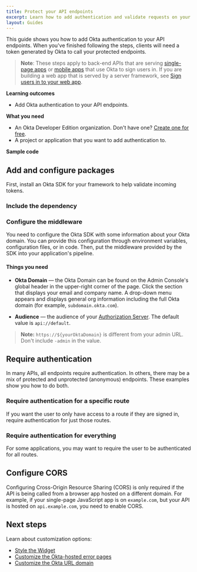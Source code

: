 ```yaml
---
title: Protect your API endpoints
excerpt: Learn how to add authentication and validate requests on your back-end API endpoints using Okta's APIs and libraries.
layout: Guides
---
```


<StackSelector />

This guide shows you how to add Okta authentication to your API endpoints. When you've finished following the steps, clients will need a token generated by Okta to call your protected endpoints.

> **Note**: These steps apply to back-end APIs that are serving [single-page apps](/docs/guides/sign-into-spa/) or [mobile apps](/docs/guides/sign-into-mobile-app/) that use Okta to sign users in. If you are building a web app that is served by a server framework, see [Sign users in to your web app](/docs/guides/sign-into-web-app/).

**Learning outcomes**

* Add Okta authentication to your API endpoints.

**What you need**

* An Okta Developer Edition organization. Don't have one? [Create one for free](https://developer.okta.com/signup).
* A project or application that you want to add authentication to.

**Sample code**

<StackSelector snippet="samplecode" noSelector/>

## Add and configure packages

First, install an Okta SDK for your framework to help validate incoming tokens.

### Include the dependency

<StackSelector snippet="independ" noSelector/>

### Configure the middleware

You need to configure the Okta SDK with some information about your Okta domain. You can provide this configuration through environment variables, configuration files, or in code. Then, put the middleware provided by the SDK into your application's pipeline.

#### Things you need

* **Okta Domain** &mdash; the Okta Domain can be found on the Admin Console's global header in the upper-right corner of the page. Click the section that displays your email and company name.  A drop-down menu appears and displays general org information including the full Okta domain (for example, `subdomain.okta.com`).

* **Audience** &mdash; the audience of your [Authorization Server](/docs/guides/customize-authz-server/). The default value is `api://default`.

> **Note:** `https://${yourOktaDomain}` is different from your admin URL. Don't include `-admin` in the value. 

<StackSelector snippet="configmid" noSelector />

## Require authentication

In many APIs, all endpoints require authentication. In others, there may be a mix of protected and unprotected (anonymous) endpoints. These examples show you how to do both.

### Require authentication for a specific route

If you want the user to only have access to a route if they are signed in, require authentication for just those routes.

<StackSelector snippet="reqauthspecific" noSelector />

### Require authentication for everything

For some applications, you may want to require the user to be authenticated for all routes.

<StackSelector snippet="reqautheverything" noSelector />

## Configure CORS

Configuring Cross-Origin Resource Sharing (CORS) is only required if the API is being called from a browser app hosted on a different domain. For example, if your single-page JavaScript app is on `example.com`, but your API is hosted on `api.example.com`, you need to enable CORS.

<StackSelector snippet="configcors" noSelector/>

## Next steps

Learn about customization options:

* [Style the Widget](/docs/guides/custom-widget/)
* [Customize the Okta-hosted error pages](/docs/guides/custom-error-pages/)
* [Customize the Okta URL domain](/docs/guides/custom-url-domain/)